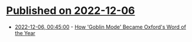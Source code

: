 # [Published on 2022-12-06](index.md)

* [2022-12-06, 00:45:00](https://tech.slashdot.org/story/22/12/05/2245244/how-goblin-mode-became-oxfords-word-of-the-year?utm_source=rss1.0mainlinkanon&utm_medium=feed) - [How 'Goblin Mode' Became Oxford's Word of the Year](https://tech.slashdot.org/story/22/12/05/2245244/how-goblin-mode-became-oxfords-word-of-the-year?utm_source=rss1.0mainlinkanon&utm_medium=feed)
